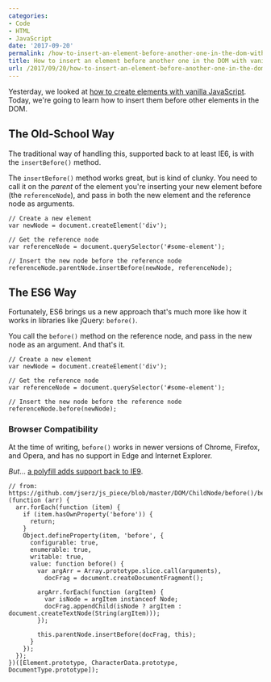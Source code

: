 ```yaml
---
categories:
- Code
- HTML
- JavaScript
date: '2017-09-20'
permalink: /how-to-insert-an-element-before-another-one-in-the-dom-with-vanilla-javascript/
title: How to insert an element before another one in the DOM with vanilla JavaScript
url: /2017/09/20/how-to-insert-an-element-before-another-one-in-the-dom-with-vanilla-javascript
---
```


Yesterday, we looked at [how to create elements with vanilla JavaScript](/creating-elements-with-vanilla-javascript/). Today, we're going to learn how to insert them before other elements in the DOM.

## The Old-School Way

The traditional way of handling this, supported back to at least IE6, is with the `insertBefore()` method.

The `insertBefore()` method works great, but is kind of clunky. You need to call it on the *parent* of the element you're inserting your new element before (the `referenceNode`), and pass in both the new element and the reference node as arguments.

```lang-js
// Create a new element
var newNode = document.createElement('div');

// Get the reference node
var referenceNode = document.querySelector('#some-element');

// Insert the new node before the reference node
referenceNode.parentNode.insertBefore(newNode, referenceNode);
```

## The ES6 Way

Fortunately, ES6 brings us a new approach that's much more like how it works in libraries like jQuery: `before()`.

You call the `before()` method on the reference node, and pass in the new node as an argument. And that's it.

```lang-js
// Create a new element
var newNode = document.createElement('div');

// Get the reference node
var referenceNode = document.querySelector('#some-element');

// Insert the new node before the reference node
referenceNode.before(newNode);
```

### Browser Compatibility

At the time of writing, `before()` works in newer versions of Chrome, Firefox, and Opera, and has no support in Edge and Internet Explorer.

*But*... [a polyfill adds support back to IE9](https://developer.mozilla.org/en-US/docs/Web/API/ChildNode/before#polyfill).

```lang-js
// from: https://github.com/jserz/js_piece/blob/master/DOM/ChildNode/before()/before().md
(function (arr) {
  arr.forEach(function (item) {
    if (item.hasOwnProperty('before')) {
      return;
    }
    Object.defineProperty(item, 'before', {
      configurable: true,
      enumerable: true,
      writable: true,
      value: function before() {
        var argArr = Array.prototype.slice.call(arguments),
          docFrag = document.createDocumentFragment();

        argArr.forEach(function (argItem) {
          var isNode = argItem instanceof Node;
          docFrag.appendChild(isNode ? argItem : document.createTextNode(String(argItem)));
        });

        this.parentNode.insertBefore(docFrag, this);
      }
    });
  });
})([Element.prototype, CharacterData.prototype, DocumentType.prototype]);
```